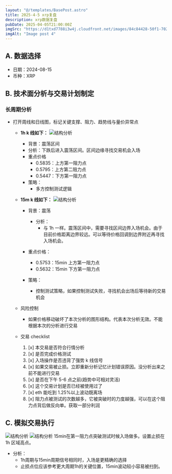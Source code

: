 ```yaml
---
layout: "@/templates/BasePost.astro"
title: 2025-4-5 xrp复盘
description: xrp数据复盘
pubDate: 2025-04-05T21:00:00Z
imgSrc: "https://d1txd7788i3w4j.cloudfront.net/images/84c84428-50f1-7025-b778-548a97e9da87/2025-04-05/1743858443000-xrp-15m.jpg"
imgAlt: "Image post 4"
---
```


## A. 数据选择

- 日期：2024-08-15
- 币种：XRP

## B. 技术面分析与交易计划制定

### 长周期分析

- 打开周线和日线图，标记关键支撑、阻力、趋势线与量价异常点

  - **1h k 线如下：**
    ![结构分析](https://d1txd7788i3w4j.cloudfront.net/images/84c84428-50f1-7025-b778-548a97e9da87/2025-04-05/1743858309194-xrp-1h.jpg)

    - 背景：震荡区间
    - 分析：下跌后进入震荡区间。区间边缘寻找交易机会入场
    - 重点价格
      - 0.5835：上方第一阻力点
      - 0.5795：上方第二阻力点
      - 0.5447：下方第一阻力点
    - 策略：
      - 多方控制测试逻辑

  - **15m k 线如下：**
    ![结构分析](https://d1txd7788i3w4j.cloudfront.net/images/84c84428-50f1-7025-b778-548a97e9da87/2025-04-05/1743858443000-xrp-15m.jpg)

    - 背景：震荡
      - 分析：
        - 与 1h 一样。震荡区间中，需要寻找区间边界入场机会。由于目前价格距离边界较远。可以等待价格回调到边界附近再寻找入场机会。
    - 重点价格：

      - 0.5753：15min 上方第一阻力点
      - 0.5632：15min 下方第一阻力点

    - 策略：
      - 控制测试策略，如果控制测试失败，寻找机会出场后等待新的交易机会

  - 风险控制
    - 如果价格移动破坏了本次分析的图形结构。代表本次分析无效。不能根据本次的分析进行交易
  - 交易 checklist

    1. [x] 本交易是否符合行情分析
    2. [x] 是否完成价格测试
    3. [x] 入场操作是否违背了强势 k 线信号
    4. [x] 如果交易被止损。立即重新分析记忆计划错误原因。没分析出来之前不能进行交易
    5. [x] 是否在下午 5-6 点之前(趋势中可相对灵活)
    6. [x] 这个交易计划是否已经被使用过了
    7. [x] eth 能吃到 1.25%以上波动既离场
    8. [x] 阻力点被测试的次数越多，它被突破时的力度越强，可以在这个阻力点背后做反向单。获取一部分利润

## C. 模拟交易执行

![结构分析](https://d1txd7788i3w4j.cloudfront.net/images/84c84428-50f1-7025-b778-548a97e9da87/2025-04-05/1743858309295-xrp-1h-review.jpg)
![结构分析](https://d1txd7788i3w4j.cloudfront.net/images/84c84428-50f1-7025-b778-548a97e9da87/2025-04-05/1743858309202-xrp-15m-review.jpg)
15min在第一阻力点突破测试时候入场做多。设置止损在1h 区域高点。

- 分析：
  - 1h周期与15min周期信号相同时，入场是更精确的选择
  - 止损点位应该参考更大周期1h的关键位置，15min波动较小容易被扫到。
